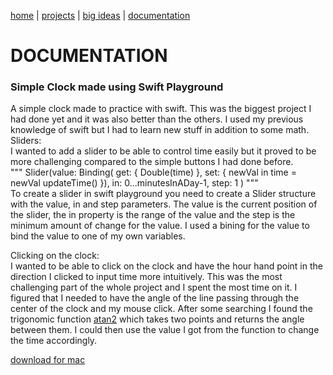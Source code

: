 [home](https://sanduran.github.io) | [projects](https://sanduran.github.io/projects) | [big ideas](https://sanduran.github.io/big_ideas) | [documentation](https://sanduran.github.io/documentation)

# DOCUMENTATION
### Simple Clock made using Swift Playground
A simple clock made to practice with swift. This was the biggest project I had done yet and it was also better than the others. I used my previous knowledge of swift but I had to learn new stuff in addition to some math.  
Sliders:  
I wanted to add a slider to be able to control time easily but it proved to be more challenging compared to the simple buttons I had done before.  
"""
Slider(value: Binding(
  get: { Double(time) },
  set: { newVal in
    time = newVal
    updateTime()
  }),
    in: 0...minutesInADay-1, step: 1
)
"""  
To create a slider in swift playground you need to create a Slider structure with the value, in and step parameters. The value is the current position of the slider, the in property is the range of the value and the step is the minimum amount of change for the value. I used a bining for the value to bind the value to one of my own variables.

Clicking on the clock:  
I wanted to be able to click on the clock and have the hour hand point in the direction I clicked to input time more intuitively. This was the most challenging part of the whole project and I spent the most time on it. I figured that I needed to have the angle of the line passing through the center of the clock and my mouse click. After some searching I found the trigonomic function [atan2](https://en.wikipedia.org/wiki/Atan2) which takes two points and returns the angle between them. I could then use the value I got from the function to change the time accordingly.  

[download for mac](https://sanduran.github.io/assets/swiftClock/ClockV2.zip)
